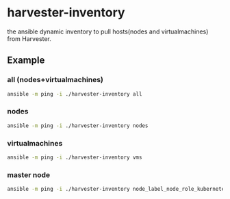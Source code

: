 # harvester-inventory
the  ansible dynamic inventory to pull hosts(nodes and virtualmachines) from Harvester.

## Example

### all (nodes+virtualmachines)
```bash
ansible -m ping -i ./harvester-inventory all
```


### nodes
```bash
ansible -m ping -i ./harvester-inventory nodes
```

### virtualmachines
```bash
ansible -m ping -i ./harvester-inventory vms
```


### master node
```bash
ansible -m ping -i ./harvester-inventory node_label_node_role_kubernetes_io_control_plane_true
```
